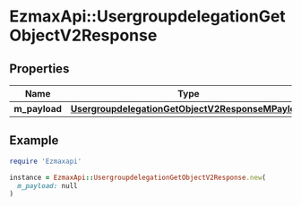 # EzmaxApi::UsergroupdelegationGetObjectV2Response

## Properties

| Name | Type | Description | Notes |
| ---- | ---- | ----------- | ----- |
| **m_payload** | [**UsergroupdelegationGetObjectV2ResponseMPayload**](UsergroupdelegationGetObjectV2ResponseMPayload.md) |  |  |

## Example

```ruby
require 'Ezmaxapi'

instance = EzmaxApi::UsergroupdelegationGetObjectV2Response.new(
  m_payload: null
)
```

